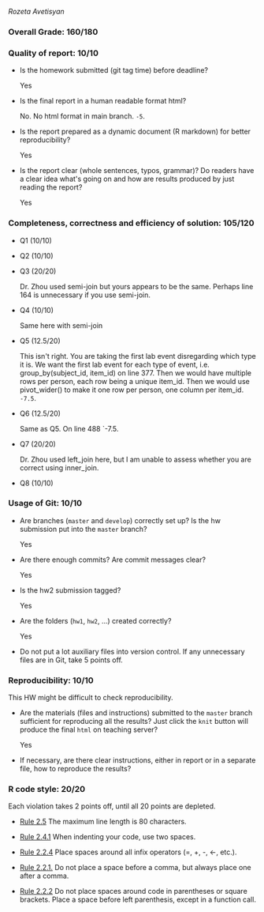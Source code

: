 *Rozeta Avetisyan*

### Overall Grade: 160/180

### Quality of report: 10/10

-   Is the homework submitted (git tag time) before deadline? 

    Yes
  
-   Is the final report in a human readable format html? 

    No. No html format in main branch. `-5`.
  
-   Is the report prepared as a dynamic document (R markdown) for better reproducibility?

    Yes
  
-   Is the report clear (whole sentences, typos, grammar)? Do readers have a clear idea what's going on and how are results produced by just reading the report? 

    Yes
  
### Completeness, correctness and efficiency of solution: 105/120

- Q1 (10/10)

- Q2 (10/10)

- Q3 (20/20)

    Dr. Zhou used semi-join but yours appears to be the same. Perhaps line 164 is unnecessary if you use semi-join.

- Q4 (10/10)

    Same here with semi-join

- Q5 (12.5/20)

    This isn't right. You are taking the first lab event disregarding which type it is. We want the first lab event for each type of event, i.e. group_by(subject_id, item_id) on line 377. Then we would have multiple rows per person, each row being a unique item_id. Then we would use pivot_wider() to make it one row per person, one column per item_id. `-7.5`.

- Q6 (12.5/20)

    Same as Q5. On line 488 `-7.5.

- Q7 (20/20)

    Dr. Zhou used left_join here, but I am unable to assess whether you are correct using inner_join.
  
- Q8 (10/10)

	    
### Usage of Git: 10/10

-   Are branches (`master` and `develop`) correctly set up? Is the hw submission put into the `master` branch?

    Yes
  
-   Are there enough commits? Are commit messages clear? 
          
    Yes
  
-   Is the hw2 submission tagged? 

    Yes
  
-   Are the folders (`hw1`, `hw2`, ...) created correctly? 
  
    Yes
  
-   Do not put a lot auxiliary files into version control. If any unnecessary files are in Git, take 5 points off.

### Reproducibility: 10/10

This HW might be difficult to check reproducibility. 

-   Are the materials (files and instructions) submitted to the `master` branch sufficient for reproducing all the results? Just click the `knit` button will produce the final `html` on teaching server? 

    Yes
  
-   If necessary, are there clear instructions, either in report or in a separate file, how to reproduce the results?

### R code style: 20/20

Each violation takes 2 points off, until all 20 points are depleted.

-   [Rule 2.5](https://style.tidyverse.org/syntax.html#long-lines) The maximum line length is 80 characters.  

-   [Rule 2.4.1](https://style.tidyverse.org/syntax.html#indenting) When indenting your code, use two spaces.  

-   [Rule 2.2.4](https://style.tidyverse.org/syntax.html#infix-operators) Place spaces around all infix operators (=, +, -, &lt;-, etc.).  

-   [Rule 2.2.1.](https://style.tidyverse.org/syntax.html#commas) Do not place a space before a comma, but always place one after a comma.  

-   [Rule 2.2.2](https://style.tidyverse.org/syntax.html#parentheses) Do not place spaces around code in parentheses or square brackets. Place a space before left parenthesis, except in a function call.
